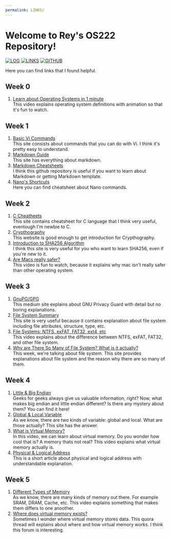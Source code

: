 ```yaml
---
permalink: LINKS/
---
```


# Welcome to Rey's OS222 Repository!

[![LOG](https://img.shields.io/badge/LOG-298D46?style=for-the-badge&logoColor=white)](https://reyhanvivaldi.github.io/os222/TXT/mylog.txt)
[![LINKS](https://img.shields.io/badge/LINKS-0054F7?style=for-the-badge&logoColor=white)](https://reyhanvivaldi.github.io/os222/LINKS/)
[![GITHUB](https://img.shields.io/badge/GITHUB-F24E1E?style=for-the-badge&logo=github&logoColor=white)](https://github.com/reyhanvivaldi/os222) 

Here you can find links that I found helpful.

## Week 0
1. [Learn about Operating Systems in 1 minute](https://www.youtube.com/watch?v=fkGCLIQx1MI)<br>
This video explains operating system definitions with animation so that it's fun to watch.

## Week 1
1. [Basic Vi Commands](https://www.marquette.edu/mathematical-and-statistical-sciences/basic-vi-editor-commands.php)<br>
This site consists about commands that you can do with Vi. I think it's pretty easy to understand.
2. [Markdown Guide](https://www.markdownguide.org/)<br>
This site has everything about markdown.
3. [Markdown Cheatsheets](https://github.com/adam-p/markdown-here/wiki/Markdown-Cheatsheet)<br>
I think this github repository is useful if you want to learn about Markdown or getting Markdown template.
4. [Nano's Shortcuts](https://www.nano-editor.org/dist/latest/cheatsheet.html)<br>
Here you can find cheatsheet about Nano commands.

## Week 2
1. [C Cheatheets](https://cheatography.com/ashlyn-black/cheat-sheets/c-reference/)<br>
This site contains cheatsheet for C language that I think very useful, eventough I'm newbie to C.
2. [Crypthography](https://www.synopsys.com/glossary/what-is-cryptography.html)<br>
This website is good enough to get introduction for Crypthography.
3. [Introduction to SHA256 Algorithm](https://www.n-able.com/blog/sha-256-encryption)<br>
I think this site is very useful for you who want to learn SHA256, even if you're new to it.
4. [Are Macs really safer?](https://www.youtube.com/watch?v=-PIPMndlTqA)<br>
This video is fun to watch, because it explains why mac isn't really safer than other operating system.

## Week 3
1. [GnuPG/GPG](https://medium.com/kode-dan-kodean/belajar-memakai-gnu-privacy-guard-gnupg-gpg-3944e19dba91)<br>
This medium site explains about GNU Privacy Guard with detail but no boring explanations.
2. [File System Summary](https://www.guru99.com/file-systems-operating-system.html)<br>
This site is very useful because it contains explanation about file system including file attributes, structure, type, etc.
3. [File Systems: NTFS. exFAT, FAT32, ext4, etc](https://www.youtube.com/watch?v=_h30HBYxtws)<br>
This video explains about the difference between NTFS, exFAT, FAT32, and other file system.
4. [Why are There So Many of File System? What is it actually?](https://www.howtogeek.com/196051/htg-explains-what-is-a-file-system-and-why-are-there-so-many-of-them/)<br>
This week, we're talking about file system. This site provides explanations about file system and the reason why there are so many of them.

## Week 4
1. [Little & Big Endian](https://www.geeksforgeeks.org/little-and-big-endian-mystery/)<br>
Geeks for geeks always give us valuable information, right? Now, what makes big endian and little endian different? Is there any mystery about them? You can find it here!
2. [Global & Local Variable](https://www.guru99.com/local-vs-global-variable.html)<br>
As we know, there are two kinds of variable: global and local. What are those actually? This site has the answer.
3. [What is Virtual Memory?](https://www.youtube.com/watch?v=qlH4-oHnBb8&ab_channel=DavidBlack-Schaffer)<br>
In this video, we can learn about virtual memory. Do you wonder how cool that is? A memory thats not real? This video explains what virtual memory actually is.
4. [Physical & Logical Address](https://www.javatpoint.com/os-physical-and-logical-address-space)<br>
This is a short article about physical and logical address with understandable explanation.

## Week 5
1. [Different Types of Memory](https://www.youtube.com/watch?v=dZcszUj5szA&ab_channel=Techquickie)<br>
As we know, there are many kinds of memory out there. For example SRAM, DRAM, Cache, etc. This video explains something that makes them differs to one anoother.
2. [Where does virtual memory exists?](https://www.quora.com/Where-does-virtual-memory-exists)<br>
Sometimes I wonder where virtual memory stores data. This quora thread will explains about where and how virtual memory works. I think this forum is interesting.
